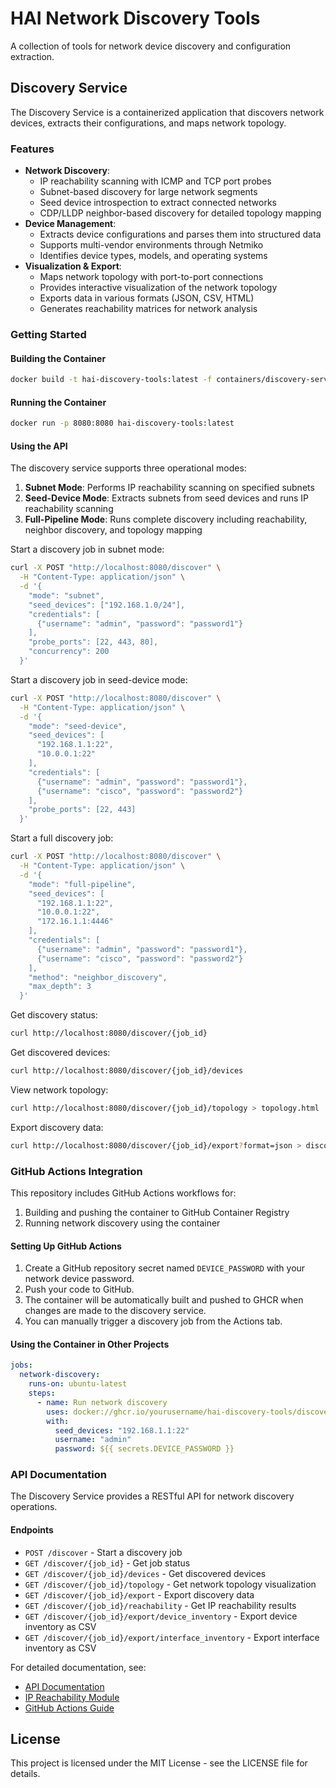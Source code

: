 # HAI Network Discovery Tools

A collection of tools for network device discovery and configuration extraction.

## Discovery Service

The Discovery Service is a containerized application that discovers network devices, extracts their configurations, and maps network topology.

### Features

- **Network Discovery**:
  - IP reachability scanning with ICMP and TCP port probes
  - Subnet-based discovery for large network segments
  - Seed device introspection to extract connected networks
  - CDP/LLDP neighbor-based discovery for detailed topology mapping
- **Device Management**:
  - Extracts device configurations and parses them into structured data
  - Supports multi-vendor environments through Netmiko
  - Identifies device types, models, and operating systems
- **Visualization & Export**:
  - Maps network topology with port-to-port connections
  - Provides interactive visualization of the network topology
  - Exports data in various formats (JSON, CSV, HTML)
  - Generates reachability matrices for network analysis

### Getting Started

#### Building the Container

```bash
docker build -t hai-discovery-tools:latest -f containers/discovery-service/Dockerfile .
```

#### Running the Container

```bash
docker run -p 8080:8080 hai-discovery-tools:latest
```

#### Using the API

The discovery service supports three operational modes:

1. **Subnet Mode**: Performs IP reachability scanning on specified subnets
2. **Seed-Device Mode**: Extracts subnets from seed devices and runs IP reachability scanning
3. **Full-Pipeline Mode**: Runs complete discovery including reachability, neighbor discovery, and topology mapping

Start a discovery job in subnet mode:

```bash
curl -X POST "http://localhost:8080/discover" \
  -H "Content-Type: application/json" \
  -d '{
    "mode": "subnet",
    "seed_devices": ["192.168.1.0/24"],
    "credentials": [
      {"username": "admin", "password": "password1"}
    ],
    "probe_ports": [22, 443, 80],
    "concurrency": 200
  }'
```

Start a discovery job in seed-device mode:

```bash
curl -X POST "http://localhost:8080/discover" \
  -H "Content-Type: application/json" \
  -d '{
    "mode": "seed-device",
    "seed_devices": [
      "192.168.1.1:22", 
      "10.0.0.1:22"
    ],
    "credentials": [
      {"username": "admin", "password": "password1"},
      {"username": "cisco", "password": "password2"}
    ],
    "probe_ports": [22, 443]
  }'
```

Start a full discovery job:

```bash
curl -X POST "http://localhost:8080/discover" \
  -H "Content-Type: application/json" \
  -d '{
    "mode": "full-pipeline",
    "seed_devices": [
      "192.168.1.1:22", 
      "10.0.0.1:22", 
      "172.16.1.1:4446"
    ],
    "credentials": [
      {"username": "admin", "password": "password1"},
      {"username": "cisco", "password": "password2"}
    ],
    "method": "neighbor_discovery",
    "max_depth": 3
  }'
```

Get discovery status:

```bash
curl http://localhost:8080/discover/{job_id}
```

Get discovered devices:

```bash
curl http://localhost:8080/discover/{job_id}/devices
```

View network topology:

```bash
curl http://localhost:8080/discover/{job_id}/topology > topology.html
```

Export discovery data:

```bash
curl http://localhost:8080/discover/{job_id}/export?format=json > discovery_data.json
```

### GitHub Actions Integration

This repository includes GitHub Actions workflows for:

1. Building and pushing the container to GitHub Container Registry
2. Running network discovery using the container

#### Setting Up GitHub Actions

1. Create a GitHub repository secret named `DEVICE_PASSWORD` with your network device password.
2. Push your code to GitHub.
3. The container will be automatically built and pushed to GHCR when changes are made to the discovery service.
4. You can manually trigger a discovery job from the Actions tab.

#### Using the Container in Other Projects

```yaml
jobs:
  network-discovery:
    runs-on: ubuntu-latest
    steps:
      - name: Run network discovery
        uses: docker://ghcr.io/yourusername/hai-discovery-tools/discovery-service:latest
        with:
          seed_devices: "192.168.1.1:22"
          username: "admin"
          password: ${{ secrets.DEVICE_PASSWORD }}
```

### API Documentation

The Discovery Service provides a RESTful API for network discovery operations.

#### Endpoints

- `POST /discover` - Start a discovery job
- `GET /discover/{job_id}` - Get job status
- `GET /discover/{job_id}/devices` - Get discovered devices
- `GET /discover/{job_id}/topology` - Get network topology visualization
- `GET /discover/{job_id}/export` - Export discovery data
- `GET /discover/{job_id}/reachability` - Get IP reachability results
- `GET /discover/{job_id}/export/device_inventory` - Export device inventory as CSV
- `GET /discover/{job_id}/export/interface_inventory` - Export interface inventory as CSV

For detailed documentation, see:
- [API Documentation](docs/api.md)
- [IP Reachability Module](docs/ip_reachability.md)
- [GitHub Actions Guide](docs/github-actions.md)

## License

This project is licensed under the MIT License - see the LICENSE file for details.